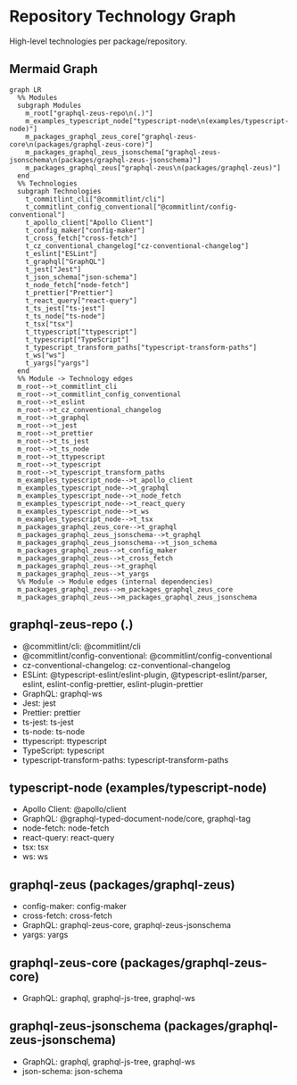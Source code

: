 # Repository Technology Graph

High-level technologies per package/repository.

## Mermaid Graph

```mermaid
graph LR
  %% Modules
  subgraph Modules
    m_root["graphql-zeus-repo\n(.)"]
    m_examples_typescript_node["typescript-node\n(examples/typescript-node)"]
    m_packages_graphql_zeus_core["graphql-zeus-core\n(packages/graphql-zeus-core)"]
    m_packages_graphql_zeus_jsonschema["graphql-zeus-jsonschema\n(packages/graphql-zeus-jsonschema)"]
    m_packages_graphql_zeus["graphql-zeus\n(packages/graphql-zeus)"]
  end
  %% Technologies
  subgraph Technologies
    t_commitlint_cli["@commitlint/cli"]
    t_commitlint_config_conventional["@commitlint/config-conventional"]
    t_apollo_client["Apollo Client"]
    t_config_maker["config-maker"]
    t_cross_fetch["cross-fetch"]
    t_cz_conventional_changelog["cz-conventional-changelog"]
    t_eslint["ESLint"]
    t_graphql["GraphQL"]
    t_jest["Jest"]
    t_json_schema["json-schema"]
    t_node_fetch["node-fetch"]
    t_prettier["Prettier"]
    t_react_query["react-query"]
    t_ts_jest["ts-jest"]
    t_ts_node["ts-node"]
    t_tsx["tsx"]
    t_ttypescript["ttypescript"]
    t_typescript["TypeScript"]
    t_typescript_transform_paths["typescript-transform-paths"]
    t_ws["ws"]
    t_yargs["yargs"]
  end
  %% Module -> Technology edges
  m_root-->t_commitlint_cli
  m_root-->t_commitlint_config_conventional
  m_root-->t_eslint
  m_root-->t_cz_conventional_changelog
  m_root-->t_graphql
  m_root-->t_jest
  m_root-->t_prettier
  m_root-->t_ts_jest
  m_root-->t_ts_node
  m_root-->t_ttypescript
  m_root-->t_typescript
  m_root-->t_typescript_transform_paths
  m_examples_typescript_node-->t_apollo_client
  m_examples_typescript_node-->t_graphql
  m_examples_typescript_node-->t_node_fetch
  m_examples_typescript_node-->t_react_query
  m_examples_typescript_node-->t_ws
  m_examples_typescript_node-->t_tsx
  m_packages_graphql_zeus_core-->t_graphql
  m_packages_graphql_zeus_jsonschema-->t_graphql
  m_packages_graphql_zeus_jsonschema-->t_json_schema
  m_packages_graphql_zeus-->t_config_maker
  m_packages_graphql_zeus-->t_cross_fetch
  m_packages_graphql_zeus-->t_graphql
  m_packages_graphql_zeus-->t_yargs
  %% Module -> Module edges (internal dependencies)
  m_packages_graphql_zeus-->m_packages_graphql_zeus_core
  m_packages_graphql_zeus-->m_packages_graphql_zeus_jsonschema
```

## graphql-zeus-repo (.)
- @commitlint/cli: @commitlint/cli
- @commitlint/config-conventional: @commitlint/config-conventional
- cz-conventional-changelog: cz-conventional-changelog
- ESLint: @typescript-eslint/eslint-plugin, @typescript-eslint/parser, eslint, eslint-config-prettier, eslint-plugin-prettier
- GraphQL: graphql-ws
- Jest: jest
- Prettier: prettier
- ts-jest: ts-jest
- ts-node: ts-node
- ttypescript: ttypescript
- TypeScript: typescript
- typescript-transform-paths: typescript-transform-paths

## typescript-node (examples/typescript-node)
- Apollo Client: @apollo/client
- GraphQL: @graphql-typed-document-node/core, graphql-tag
- node-fetch: node-fetch
- react-query: react-query
- tsx: tsx
- ws: ws

## graphql-zeus (packages/graphql-zeus)
- config-maker: config-maker
- cross-fetch: cross-fetch
- GraphQL: graphql-zeus-core, graphql-zeus-jsonschema
- yargs: yargs

## graphql-zeus-core (packages/graphql-zeus-core)
- GraphQL: graphql, graphql-js-tree, graphql-ws

## graphql-zeus-jsonschema (packages/graphql-zeus-jsonschema)
- GraphQL: graphql, graphql-js-tree, graphql-ws
- json-schema: json-schema
